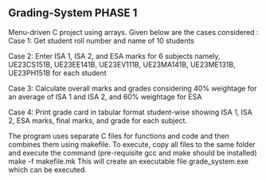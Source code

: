 Grading-System PHASE 1
---------------
Menu-driven C project using arrays. Given below are the cases considered : Case 1: Get student roll number and name of 10 students

Case 2: Enter ISA 1, ISA 2, and ESA marks for 6 subjects namely, UE23CS151B, UE23EE141B, UE23EV111B, UE23MA141B, UE23ME131B, UE23PH151B for each student

Case 3: Calculate overall marks and grades considering 40% weightage for an average of ISA 1 and ISA 2, and 60% weightage for ESA

Case 4: Print grade card in tabular format student-wise showing ISA 1, ISA 2, ESA marks, final marks, and grade for each subject.

The program uses separate C files for functions and code and then combines them using makefile. To execute, copy all files to the same folder and execute the command (pre-requisite gcc and make should be installed) make -f makefile.mk This will create an executable file grade_system.exe which can be executed.
